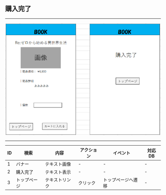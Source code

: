 ## 購入完了
*****
<img src="img/kounyuu.png" width="1000">

*****
|ID|検索|内容|アクション|イベント|対応DB|
|--|----|---|---------|--------|-----|
|1|バナー|テキスト画像|-|-|-|
|2|購入完了|テキスト表示|-|-|-|
|3|トップページ|テキストリンク|クリック|トップページへ遷移|-|

